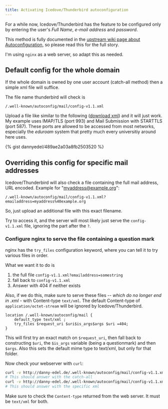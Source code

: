 ```yaml
---
title: Activating Icedove/Thunderbird autoconfiguration
---
```


For a while now, Icedove/Thunderbird has the feature
to be configured only by entering
the user's *Full Name*, *e-mail address* and *password*.

This method is fully documented in the
[upstream wiki page about Autoconfiguration][upwiki],
so please read this for the full story.

I'm using `nginx` as a web server,
so adapt this as needed.


## Default config for the whole domain

If the whole domain is owned by one user account
(catch-all method) then a simple xml file will suffice.

The file name thunderbird will check is

```
/.well-known/autoconfig/mail/config-v1.1.xml
```

Upload a file like similar to the following ([download xml][xml]) and it will just work.
My example uses IMAP/TLS (port 993) and
Mail Submission with STARTTLS (port 587).
These ports are allowed to be accessed from most networks,
especially the *eduroam* system that pretty much
every universitiy around here uses.

{% gist dannyedel/489ae2a03a8fb2503520 %}

## Overriding this config for specific mail addresses

Icedove/Thunderbird will also check a file containing the
full mail address, URL encoded.
Example for "myaddress@example.org":

```
/.well-known/autoconfig/mail/config-v1.1.xml?emailaddress=myaddress%40example.org
```

So, just upload an additional file with this exact filename.

Try to access it, and the server will most likely just serve the
`config-v1.1.xml` file, ignoring the part after the `?`.

### Configure nginx to serve the file containing a question mark

nginx has the `try_files` configuration keyword,
where you can tell it to try various files in order.

What we want it to do is

1. the full file `config-v1.1.xml?emailaddress=somestring`
1. fall back to `config-v1.1.xml`
1. Answer with 404 if neither exists

Also, if we do this, make sure to serve these files -- *which
do no longer end in .xml* - with Content-type `text/xml`.
The default Content-type of `application/octet-stream` will
be ignored by Icedove/Thunderbird.

```
location /.well-known/autoconfig/mail {
	default_type text/xml ;
	try_files $request_uri $uri$is_args$args $uri =404;
}
```

This will first try an exact match on `$request_uri`,
then fall back to constructing `$uri`, the `$is_args` variable
(being a questionmark) and then `$args`.
Also this sets the default mime type to text/xml, but only
for that folder.

Now check your webserver with `curl`:

```bash
curl -v http://danny-edel.de/.well-known/autoconfig/mail/config-v1.1.xml?emailaddress=doesntexist%40danny-edel.de
# This should answer with the catch-all
curl -v http://danny-edel.de/.well-known/autoconfig/mail/config-v1.1.xml?emailaddress=actuallyexists%40danny-edel.de
# This should answer with the specific xml
```

Make sure to check the `Content-type` returned from
the web server.  It must be `text/xml` for both.


[upwiki]: https://developer.mozilla.org/en-US/docs/Mozilla/Thunderbird/Autoconfiguration
[xml]: /assets/downloads/config-v1.1.xml
